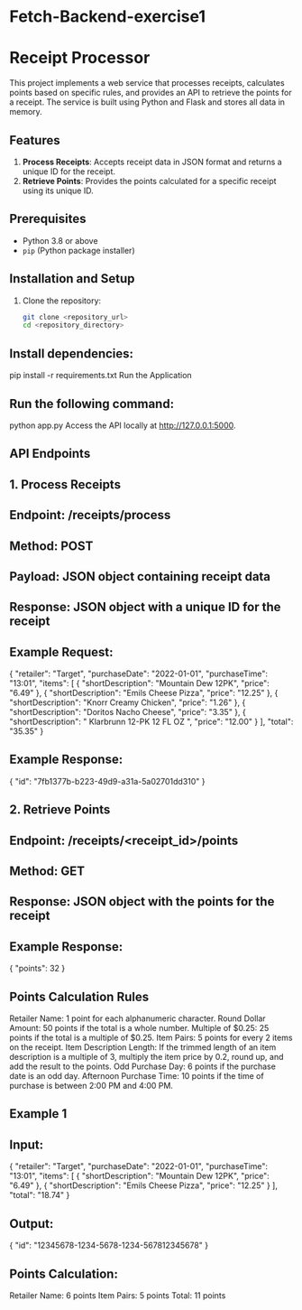 # Fetch-Backend-exercise1
# Receipt Processor

This project implements a web service that processes receipts, calculates points based on specific rules, and provides an API to retrieve the points for a receipt. The service is built using Python and Flask and stores all data in memory.

## Features

1. **Process Receipts**: Accepts receipt data in JSON format and returns a unique ID for the receipt.
2. **Retrieve Points**: Provides the points calculated for a specific receipt using its unique ID.

## Prerequisites
- Python 3.8 or above
- `pip` (Python package installer)

## Installation and Setup

1. Clone the repository:
   ```bash
   git clone <repository_url>
   cd <repository_directory>
 ## Install dependencies:
pip install -r requirements.txt
Run the Application

## Run the following command:

python app.py
Access the API locally at http://127.0.0.1:5000.

## API Endpoints

## 1. Process Receipts
## Endpoint: /receipts/process
## Method: POST
## Payload: JSON object containing receipt data
## Response: JSON object with a unique ID for the receipt
## Example Request:

{
  "retailer": "Target",
  "purchaseDate": "2022-01-01",
  "purchaseTime": "13:01",
  "items": [
    {
      "shortDescription": "Mountain Dew 12PK",
      "price": "6.49"
    },
    {
      "shortDescription": "Emils Cheese Pizza",
      "price": "12.25"
    },
    {
      "shortDescription": "Knorr Creamy Chicken",
      "price": "1.26"
    },
    {
      "shortDescription": "Doritos Nacho Cheese",
      "price": "3.35"
    },
    {
      "shortDescription": "   Klarbrunn 12-PK 12 FL OZ  ",
      "price": "12.00"
    }
  ],
  "total": "35.35"
}
## Example Response:

{
  "id": "7fb1377b-b223-49d9-a31a-5a02701dd310"
}
## 2. Retrieve Points
## Endpoint: /receipts/<receipt_id>/points
## Method: GET
## Response: JSON object with the points for the receipt
## Example Response:

{
  "points": 32
}
## Points Calculation Rules

Retailer Name: 1 point for each alphanumeric character.
Round Dollar Amount: 50 points if the total is a whole number.
Multiple of $0.25: 25 points if the total is a multiple of $0.25.
Item Pairs: 5 points for every 2 items on the receipt.
Item Description Length: If the trimmed length of an item description is a multiple of 3, multiply the item price by 0.2, round up, and add the result to the points.
Odd Purchase Day: 6 points if the purchase date is an odd day.
Afternoon Purchase Time: 10 points if the time of purchase is between 2:00 PM and 4:00 PM.
## Example 1

## Input:

{
  "retailer": "Target",
  "purchaseDate": "2022-01-01",
  "purchaseTime": "13:01",
  "items": [
    {
      "shortDescription": "Mountain Dew 12PK",
      "price": "6.49"
    },
    {
      "shortDescription": "Emils Cheese Pizza",
      "price": "12.25"
    }
  ],
  "total": "18.74"
}
## Output:

{
  "id": "12345678-1234-5678-1234-567812345678"
}
## Points Calculation:
Retailer Name: 6 points
Item Pairs: 5 points
Total: 11 points
